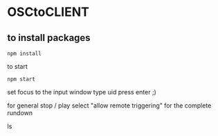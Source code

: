 # OSCtoCLIENT

to install packages
-------------------

```npm install```

to start 

```npm start```


set focus to the input window
type uid
press enter ;)

for general stop / play select "allow remote triggering" for the complete rundown

ls
